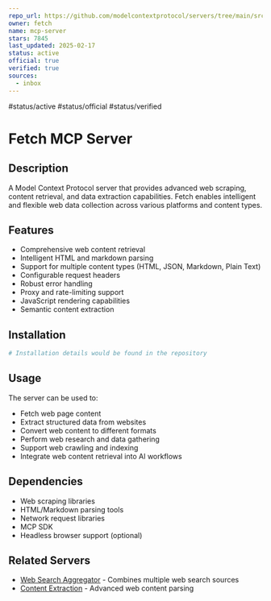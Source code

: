 ```yaml
---
repo_url: https://github.com/modelcontextprotocol/servers/tree/main/src/fetch-server
owner: fetch
name: mcp-server
stars: 7845
last_updated: 2025-02-17
status: active
official: true
verified: true
sources:
  - inbox
---
```


#status/active #status/official #status/verified

# Fetch MCP Server

## Description

A Model Context Protocol server that provides advanced web scraping, content retrieval, and data extraction capabilities. Fetch enables intelligent and flexible web data collection across various platforms and content types.

## Features

- Comprehensive web content retrieval
- Intelligent HTML and markdown parsing
- Support for multiple content types (HTML, JSON, Markdown, Plain Text)
- Configurable request headers
- Robust error handling
- Proxy and rate-limiting support
- JavaScript rendering capabilities
- Semantic content extraction

## Installation

```bash
# Installation details would be found in the repository
```

## Usage

The server can be used to:

- Fetch web page content
- Extract structured data from websites
- Convert web content to different formats
- Perform web research and data gathering
- Support web crawling and indexing
- Integrate web content retrieval into AI workflows

## Dependencies

- Web scraping libraries
- HTML/Markdown parsing tools
- Network request libraries
- MCP SDK
- Headless browser support (optional)

## Related Servers

- [Web Search Aggregator](https://github.com/example/web-search-aggregator) - Combines multiple web search sources
- [Content Extraction](https://github.com/example/content-extraction-server) - Advanced web content parsing
